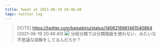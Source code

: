 ```yaml
---
title: Tweet at 2021-06-19 20:46:40
tags: twitter_log
---
```


> [!CITE] https://twitter.com/kaisekiriu/status/1406216861461540864 (2021-06-19 20:46:40)
> ![](https://twitter.com/kaisekiriu/status/1406216861461540864)
> 分岐分類では分類階級を使わない、みたいな不思議な誤解をしてるんだろか？
